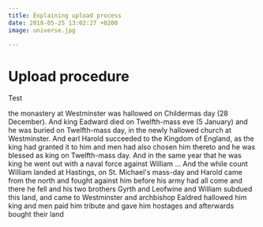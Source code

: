 ```yaml
---
title: Explaining upload process
date: 2018-05-25 13:02:27 +0200
image: universe.jpg

---
```

# Upload procedure
Test

the monastery at Westminster was hallowed on Childermas day (28 December). And king Eadward died on Twelfth-mass eve (5 January) and he was buried on Twelfth-mass day, in the newly hallowed church at Westminster. And earl Harold succeeded to the Kingdom of England, as the king had granted it to him and men had also chosen him thereto and he was blessed as king on Twelfth-mass day. And in the same year that he was king he went out with a naval force against William ... And the while count William landed at Hastings, on St. Michael's mass-day and Harold came from the north and fought against him before his army had all come and there he fell and his two brothers Gyrth and Leofwine and William subdued this land, and came to Westminster and archbishop Ealdred hallowed him king and men paid him tribute and gave him hostages and afterwards bought their land 
